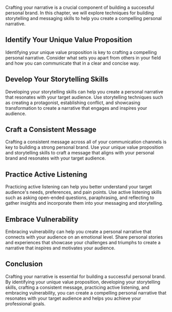 
Crafting your narrative is a crucial component of building a successful personal brand. In this chapter, we will explore techniques for building storytelling and messaging skills to help you create a compelling personal narrative.

Identify Your Unique Value Proposition
--------------------------------------

Identifying your unique value proposition is key to crafting a compelling personal narrative. Consider what sets you apart from others in your field and how you can communicate that in a clear and concise way.

Develop Your Storytelling Skills
--------------------------------

Developing your storytelling skills can help you create a personal narrative that resonates with your target audience. Use storytelling techniques such as creating a protagonist, establishing conflict, and showcasing transformation to create a narrative that engages and inspires your audience.

Craft a Consistent Message
--------------------------

Crafting a consistent message across all of your communication channels is key to building a strong personal brand. Use your unique value proposition and storytelling skills to craft a message that aligns with your personal brand and resonates with your target audience.

Practice Active Listening
-------------------------

Practicing active listening can help you better understand your target audience's needs, preferences, and pain points. Use active listening skills such as asking open-ended questions, paraphrasing, and reflecting to gather insights and incorporate them into your messaging and storytelling.

Embrace Vulnerability
---------------------

Embracing vulnerability can help you create a personal narrative that connects with your audience on an emotional level. Share personal stories and experiences that showcase your challenges and triumphs to create a narrative that inspires and motivates your audience.

Conclusion
----------

Crafting your narrative is essential for building a successful personal brand. By identifying your unique value proposition, developing your storytelling skills, crafting a consistent message, practicing active listening, and embracing vulnerability, you can create a compelling personal narrative that resonates with your target audience and helps you achieve your professional goals.
